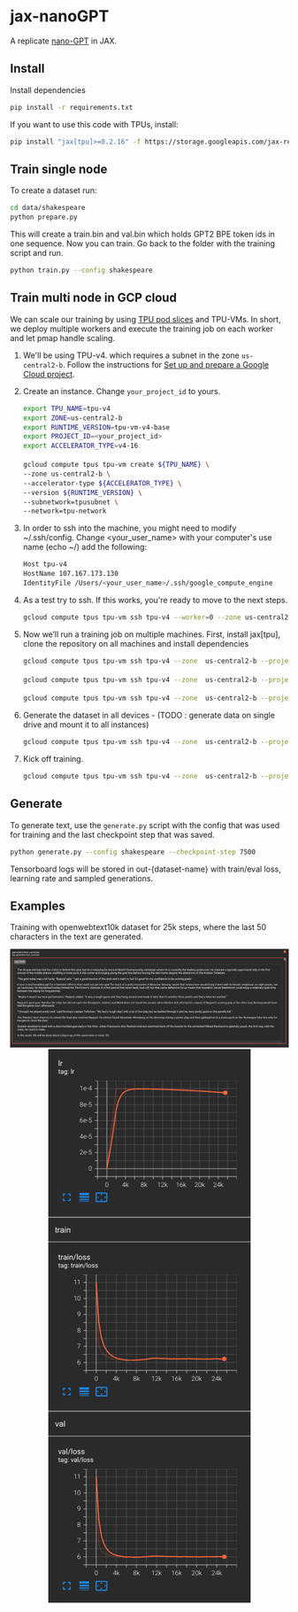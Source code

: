 # jax-nanoGPT

A replicate [nano-GPT](https://github.com/karpathy/nanoGPT) in JAX.

## Install

Install dependencies

```bash
pip install -r requirements.txt
```

If you want to use this code with TPUs, install:

```bash
pip install "jax[tpu]>=0.2.16" -f https://storage.googleapis.com/jax-releases/libtpu_releases.html
```

## Train single node

To create a dataset run:

```bash
cd data/shakespeare
python prepare.py
```

This will create a train.bin and val.bin which holds GPT2 BPE token ids in one sequence. Now you can train. Go back to the folder with the training script and run.

```bash
python train.py --config shakespeare
```

## Train multi node in GCP cloud

We can scale our training by using [TPU pod slices](https://cloud.google.com/tpu/docs/jax-pods) and TPU-VMs. In short, we deploy multiple workers and execute the training job on each worker and let pmap handle scaling.

1. We'll be using TPU-v4. which requires a subnet in the zone `us-central2-b`. Follow the instructions for [Set up and prepare a Google Cloud project](https://cloud.google.com/tpu/docs/v4-users-guide#project-setup).

1. Create an instance. Change `your_project_id` to yours. 

    ```bash
    export TPU_NAME=tpu-v4
    export ZONE=us-central2-b
    export RUNTIME_VERSION=tpu-vm-v4-base
    export PROJECT_ID=<your_project_id>
    export ACCELERATOR_TYPE=v4-16

    gcloud compute tpus tpu-vm create ${TPU_NAME} \
    --zone us-central2-b \
    --accelerator-type ${ACCELERATOR_TYPE} \
    --version ${RUNTIME_VERSION} \
    --subnetwork=tpusubnet \
    --network=tpu-network
    ```

1. In order to ssh into the machine, you might need to modify ~/.ssh/config. Change <your_user_name> with your computer's use name (echo ~/) add the following:

    ```bash
    Host tpu-v4
    HostName 107.167.173.130
    IdentityFile /Users/<your_user_name>/.ssh/google_compute_engine
    ```

1. As a test try to ssh. If this works, you're ready to move to the next steps.

    ```bash
    gcloud compute tpus tpu-vm ssh tpu-v4 --worker=0 --zone us-central2-b --project $PROJECT_ID
    ```

1. Now we’ll run a training job on multiple machines. First, install jax[tpu], clone the repository on all machines and install dependencies

    ```bash
    gcloud compute tpus tpu-vm ssh tpu-v4 --zone  us-central2-b --project $PROJECT_ID --worker=all --command="pip install 'jax[tpu]>=0.2.16' -f https://storage.googleapis.com/jax-releases/libtpu_releases.html"

    gcloud compute tpus tpu-vm ssh tpu-v4 --zone  us-central2-b --project $PROJECT_ID --worker=all --command="git clone https://github.com/entrpn/jax-nanoGPT.git"

    gcloud compute tpus tpu-vm ssh tpu-v4 --zone  us-central2-b --project $PROJECT_ID --worker=all --command="pip install -r jax-nanoGPT/requirements.txt"
    ```

1. Generate the dataset in all devices - (TODO : generate data on single drive and mount it to all instances)

    ```bash
    gcloud compute tpus tpu-vm ssh tpu-v4 --zone  us-central2-b --project $PROJECT_ID --worker=all --command="python3 jax-nanoGPT/data/openwebtext-10k/prepare.py"
    ```

1. Kick off training.

    ```bash
    gcloud compute tpus tpu-vm ssh tpu-v4 --zone  us-central2-b --project $PROJECT_ID --worker=all --command="cd jax-nanoGPT; python3 train.py --config openwebtext-10k"
    ```

## Generate

To generate text, use the `generate.py` script with the config that was used for training and the last checkpoint step that was saved.

```bash
python generate.py --config shakespeare --checkpoint-step 7500
```

Tensorboard logs will be stored in out-{dataset-name} with train/eval loss, learning rate and sampled generations.

## Examples

Training with openwebtext10k dataset for 25k steps, where the last 50 characters in the text are generated.

<p align="center">
    <img src="images/owt10k_generated.png"></img>
    <img height="1000" src="images/owt10k.png"></img>
</br>
</br>